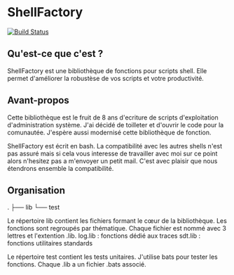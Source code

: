﻿ShellFactory
============

[![Build
Status](https://travis-ci.org/cchaudier/shellfactory.svg?branch=master)](https://travis-ci.org/cchaudier/shellfactory)

## Qu'est-ce que c'est ?

ShellFactory est une bibliothèque de fonctions pour scripts shell. Elle permet d'améliorer la robustèse de vos scripts et votre productivité.

## Avant-propos

Cette bibliothèque est le fruit de 8 ans d'ecriture de scripts d'exploitation  d'administration système. J'ai décidé de toilleter et d'ouvrir le code pour la comunautée. J'espère aussi modernisé cette bibliothèque de fonction.

ShellFactory est écrit en bash. La compatibilité avec les autres shells n'est pas assuré mais si cela vous interesse de travailler avec moi sur ce point alors n'hesitez pas a m'envoyer un petit mail. C'est avec plaisir que nous étendrons ensemble la compatibilité.

## Organisation

.
├── lib
└── test

Le répertoire lib contient les fichiers formant le cœur de la bibliothèque. Les fonctions sont regroupés par thématique. Chaque fichier est nommé avec 3 lettres et l'extention .lib.
	log.lib : fonctions dédié aux traces
	sdt.lib : fonctions utilitaires standards

Le répertoire test contient les tests unitaires. J'utilise bats pour tester les fonctions. Chaque .lib a un fichier .bats associé. 
